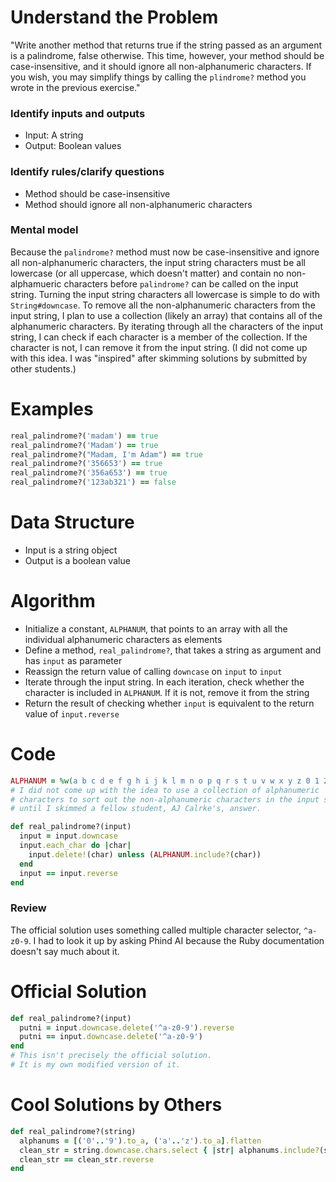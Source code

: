 # Understand the Problem
"Write another method that returns true if the string passed as an argument is a palindrome, false otherwise. This time, however, your method should be case-insensitive, and it should ignore all non-alphanumeric characters. If you wish, you may simplify things by calling the `plindrome?` method you wrote in the previous exercise."
### Identify inputs and outputs
- Input: A string
- Output: Boolean values
### Identify rules/clarify questions
- Method should be case-insensitive
- Method should ignore all non-alphanumeric characters
### Mental model
Because the `palindrome?` method must now be case-insensitive and ignore all non-alphanumeric characters, the input string characters must be all lowercase (or all uppercase, which doesn't matter) and contain no non-alphamueric characters before `palindrome?` can be called on the input string.
Turning the input string characters all lowercase is simple to do with `String#downcase`.
To remove all the non-alphanumeric characters from the input string, I plan to use a collection (likely an array) that contains all of the alphanumeric characters. By iterating through all the characters of the input string, I can check if each character is a member of the collection. If the character is not, I can remove it from the input string. (I did not come up with this idea. I was "inspired" after skimming solutions by submitted by other students.)
# Examples
```ruby
real_palindrome?('madam') == true
real_palindrome?('Madam') == true
real_palindrome?("Madam, I'm Adam") == true
real_palindrome?('356653') == true
real_palindrome?('356a653') == true
real_palindrome?('123ab321') == false
```
# Data Structure
- Input is a string object
- Output is a boolean value
# Algorithm
- Initialize a constant, `ALPHANUM`, that points to an array with all the individual alphanumeric characters as elements
- Define a method, `real_palindrome?`, that takes a string as argument and has `input` as parameter
- Reassign the return value of calling `downcase` on `input` to `input`
- Iterate through the input string. In each iteration, check whether the character is included in `ALPHANUM`. If it is not, remove it from the string
- Return the result of checking whether `input` is equivalent to the return value of `input.reverse`

# Code
```ruby
ALPHANUM = %w(a b c d e f g h i j k l m n o p q r s t u v w x y z 0 1 2 3 4 5 6 7 8 9)
# I did not come up with the idea to use a collection of alphanumeric
# characters to sort out the non-alphanumeric characters in the input string
# until I skimmed a fellow student, AJ Calrke's, answer.

def real_palindrome?(input)
  input = input.downcase
  input.each_char do |char|
    input.delete!(char) unless (ALPHANUM.include?(char))
  end
  input == input.reverse
end
```
### Review
The official solution uses something called multiple character selector, `^a-z0-9`. I had to look it up by asking Phind AI because the Ruby documentation doesn't say much about it.
# Official Solution
```ruby
def real_palindrome?(input)
  putni = input.downcase.delete('^a-z0-9').reverse
  putni == input.downcase.delete('^a-z0-9')
end
# This isn't precisely the official solution.
# It is my own modified version of it.
```
# Cool Solutions by Others
```ruby
def real_palindrome?(string)
  alphanums = [('0'..'9').to_a, ('a'..'z').to_a].flatten
  clean_str = string.downcase.chars.select { |str| alphanums.include?(str) }
  clean_str == clean_str.reverse
end
```